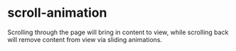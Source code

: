 # scroll-animation
Scrolling through the page will bring in content to view, while scrolling back will remove content from view via sliding animations.
